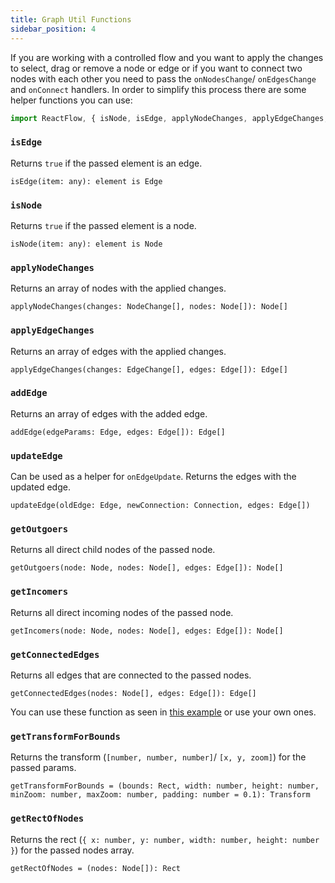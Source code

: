 ```yaml
---
title: Graph Util Functions
sidebar_position: 4
---
```


If you are working with a controlled flow and you want to apply the changes to select, drag or remove a node or edge or if you want to connect two nodes with each other you need to pass the `onNodesChange`/ `onEdgesChange` and `onConnect` handlers. In order to simplify this process there are some helper functions you can use:

```javascript
import ReactFlow, { isNode, isEdge, applyNodeChanges, applyEdgeChanges, addEdge } from 'reactflow';
```

### `isEdge`

Returns `true` if the passed element is an edge.

`isEdge(item: any): element is Edge`

### `isNode`

Returns `true` if the passed element is a node.

`isNode(item: any): element is Node`

### `applyNodeChanges`

Returns an array of nodes with the applied changes.

`applyNodeChanges(changes: NodeChange[], nodes: Node[]): Node[]`

### `applyEdgeChanges`

Returns an array of edges with the applied changes.

`applyEdgeChanges(changes: EdgeChange[], edges: Edge[]): Edge[]`

### `addEdge`

Returns an array of edges with the added edge.

`addEdge(edgeParams: Edge, edges: Edge[]): Edge[]`

### `updateEdge`

Can be used as a helper for `onEdgeUpdate`. Returns the edges with the updated edge.

`updateEdge(oldEdge: Edge, newConnection: Connection, edges: Edge[])`

### `getOutgoers`

Returns all direct child nodes of the passed node.

`getOutgoers(node: Node, nodes: Node[], edges: Edge[]): Node[]`

### `getIncomers`

Returns all direct incoming nodes of the passed node.

`getIncomers(node: Node, nodes: Node[], edges: Edge[]): Node[]`

### `getConnectedEdges`

Returns all edges that are connected to the passed nodes.

`getConnectedEdges(nodes: Node[], edges: Edge[]): Edge[]`

You can use these function as seen in [this example](https://github.com/wbkd/react-flow/blob/main/example/src/Overview/index.tsx#L100) or use your own ones.

### `getTransformForBounds`

Returns the transform (`[number, number, number]`/ `[x, y, zoom]`) for the passed params.

`getTransformForBounds = (bounds: Rect, width: number, height: number, minZoom: number, maxZoom: number, padding: number = 0.1): Transform`

### `getRectOfNodes`

Returns the rect (`{ x: number, y: number, width: number, height: number }`) for the passed nodes array.

`getRectOfNodes = (nodes: Node[]): Rect`

